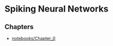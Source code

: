 # Spiking Neural Networks
## Chapters

- [notebooks/Chapter_0](notebooks/00_Intro.html)
<!-- - [notebooks/gdelt-EOI-detection](notebooks/ScaDaMaLe/030a_gdelt_EOI_detection.md)
- [notebooks/gdelt-POI-detection](notebooks/ScaDaMaLe/030b_gdelt_POI_detection.md) -->

